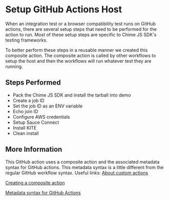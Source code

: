 # Setup GitHub Actions Host

When an integration test or a browser compatibility test runs on GitHub actions, there are several setup steps that need to be performed for the action to run. Most of these setup steps are specific to Chime JS SDK's testing frameworks.

To better perform these steps in a reusable manner we created this composite action. The composite action is called by other workflows to setup the host and then the workflows will run whatever test they are running.

## Steps Performed
- Pack the Chime JS SDK and install the tarball into demo
- Create a job ID
- Set the job ID as an ENV variable
- Echo join ID
- Configure AWS credentials
- Setup Sauce Connect
- Install KITE
- Clean install

## More Information
This GitHub action uses a composite action and the associated metadata syntax for GitHub actions. This metadata syntax is a little different from the regular GitHub workflow syntax. Useful links:
[About custom actions](https://docs.github.com/en/actions/creating-actions/about-custom-actions)

[Creating a composite action](https://docs.github.com/en/actions/creating-actions/creating-a-composite-action)

[Metadata syntax for GitHub Actions](https://docs.github.com/en/actions/creating-actions/metadata-syntax-for-github-actions#outputs-for-composite-actions)

